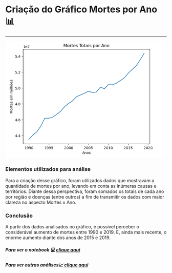 # Criação do Gráfico Mortes por Ano 📊

----

![Mortes por ano](/images/mortes_ano.png)

### Elementos utilizados para análise

Para a criação desse gráfico, foram utilizados dados que mostravam a quantidade de mortes por ano, levando em conta as inúmeras causas e territórios. Diante dessa perspectiva, foram somados os totais de cada ano por região e doenças (entre outros) a fim de transmitir os dados com maior clareza no aspecto Mortes x Ano.

### Conclusão

A partir dos dados analisados no gráfico, é possível perceber o considerável aumento de mortes entre 1990 e 2019. E, ainda mais recente, o enorme aumento diante dos anos de 2015 e 2019.

##### Para ver o notebook 💻 [clique aqui](/fontes/programacao_para_analise.ipynb)

##### Para ver outras análises📈 [clique aqui](/README.md)